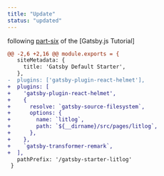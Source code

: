 ```yaml
---
title: "Update"
status: "updated"
---
```

following [part-six](https://www.gatsbyjs.org/tutorial/part-six/) of the [Gatsby.js Tutorial]
```diff
@@ -2,6 +2,16 @@ module.exports = {
   siteMetadata: {
     title: 'Gatsby Default Starter',
   },
-  plugins: ['gatsby-plugin-react-helmet'],
+  plugins: [
+    'gatsby-plugin-react-helmet',
+    {
+      resolve: `gatsby-source-filesystem`,
+      options: {
+        name: `litlog`,
+        path: `${__dirname}/src/pages/litlog`,
+      },
+    },
+    `gatsby-transformer-remark`,
+  ],
   pathPrefix: '/gatsby-starter-litlog'
 }
```